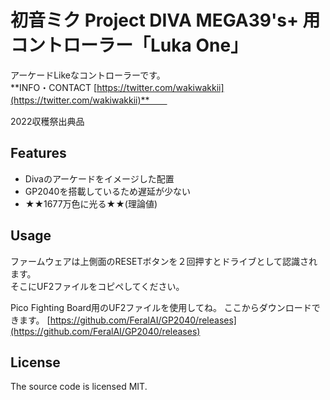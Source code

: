 # 初音ミク Project DIVA MEGA39's+ 用コントローラー「Luka One」  
アーケードLikeなコントローラーです。  
**INFO・CONTACT [https://twitter.com/wakiwakkii](https://twitter.com/wakiwakkii)**　　

2022収穫祭出典品
## Features  
* Divaのアーケードをイメージした配置  
* GP2040を搭載しているため遅延が少ない  
* ★★1677万色に光る★★(理論値)  

## Usage  
ファームウェアは上側面のRESETボタンを２回押すとドライブとして認識されます。  
そこにUF2ファイルをコピペしてください。

Pico Fighting Board用のUF2ファイルを使用してね。
ここからダウンロードできます。
[https://github.com/FeralAI/GP2040/releases](https://github.com/FeralAI/GP2040/releases)

## License
The source code is licensed MIT.
